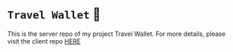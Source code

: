 # `Travel Wallet` 💸

This is the server repo of my project Travel Wallet. For more details, please visit the client repo [HERE](https://github.com/sowjanyam27/travel-wallet-client)
